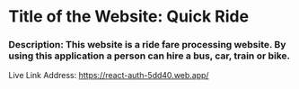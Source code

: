 # Title of the Website: Quick Ride

### Description: This website is a ride fare processing website. By using this application a person can hire a bus, car, train or bike.

Live Link Address: https://react-auth-5dd40.web.app/
